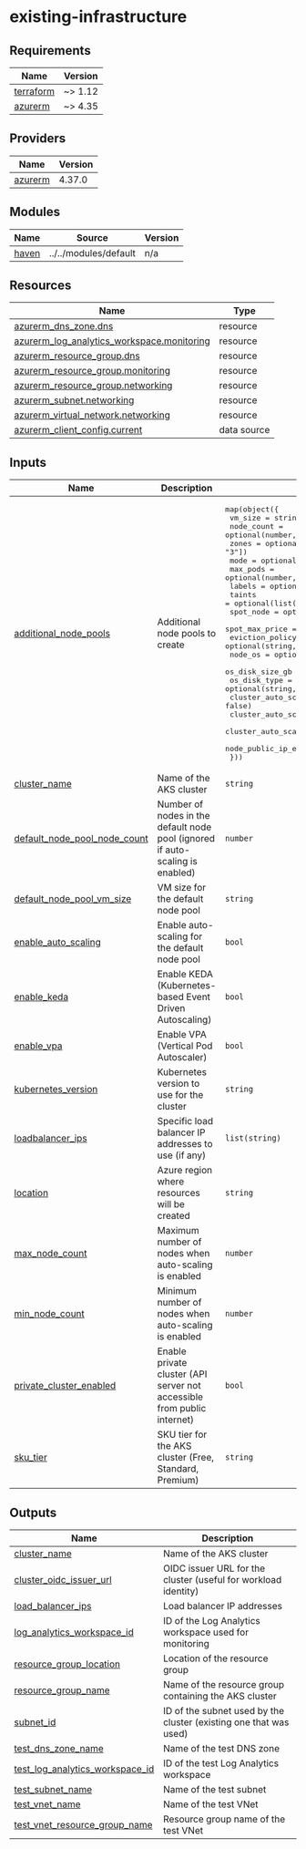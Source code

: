 # existing-infrastructure

<!-- BEGIN_TF_DOCS -->
## Requirements

| Name | Version |
|------|---------|
| <a name="requirement_terraform"></a> [terraform](#requirement\_terraform) | ~> 1.12 |
| <a name="requirement_azurerm"></a> [azurerm](#requirement\_azurerm) | ~> 4.35 |

## Providers

| Name | Version |
|------|---------|
| <a name="provider_azurerm"></a> [azurerm](#provider\_azurerm) | 4.37.0 |

## Modules

| Name | Source | Version |
|------|--------|---------|
| <a name="module_haven"></a> [haven](#module\_haven) | ../../modules/default | n/a |

## Resources

| Name | Type |
|------|------|
| [azurerm_dns_zone.dns](https://registry.terraform.io/providers/hashicorp/azurerm/latest/docs/resources/dns_zone) | resource |
| [azurerm_log_analytics_workspace.monitoring](https://registry.terraform.io/providers/hashicorp/azurerm/latest/docs/resources/log_analytics_workspace) | resource |
| [azurerm_resource_group.dns](https://registry.terraform.io/providers/hashicorp/azurerm/latest/docs/resources/resource_group) | resource |
| [azurerm_resource_group.monitoring](https://registry.terraform.io/providers/hashicorp/azurerm/latest/docs/resources/resource_group) | resource |
| [azurerm_resource_group.networking](https://registry.terraform.io/providers/hashicorp/azurerm/latest/docs/resources/resource_group) | resource |
| [azurerm_subnet.networking](https://registry.terraform.io/providers/hashicorp/azurerm/latest/docs/resources/subnet) | resource |
| [azurerm_virtual_network.networking](https://registry.terraform.io/providers/hashicorp/azurerm/latest/docs/resources/virtual_network) | resource |
| [azurerm_client_config.current](https://registry.terraform.io/providers/hashicorp/azurerm/latest/docs/data-sources/client_config) | data source |

## Inputs

| Name | Description | Type | Default | Required |
|------|-------------|------|---------|:--------:|
| <a name="input_additional_node_pools"></a> [additional\_node\_pools](#input\_additional\_node\_pools) | Additional node pools to create | <pre>map(object({<br>    vm_size                        = string<br>    node_count                     = optional(number, 1)<br>    zones                          = optional(list(string), ["1", "2", "3"])<br>    mode                           = optional(string, "User")<br>    max_pods                       = optional(number, 120)<br>    labels                         = optional(map(string), {})<br>    taints                         = optional(list(string), [])<br>    spot_node                      = optional(bool, false)<br>    spot_max_price                 = optional(number, null)<br>    eviction_policy                = optional(string, null)<br>    node_os                        = optional(string, null)<br>    os_disk_size_gb                = optional(number, null)<br>    os_disk_type                   = optional(string, null)<br>    cluster_auto_scaling_enabled   = optional(bool, false)<br>    cluster_auto_scaling_min_count = optional(number, null)<br>    cluster_auto_scaling_max_count = optional(number, null)<br>    node_public_ip_enabled         = optional(bool, false)<br>  }))</pre> | `{}` | no |
| <a name="input_cluster_name"></a> [cluster\_name](#input\_cluster\_name) | Name of the AKS cluster | `string` | `"existing-infra-cluster"` | no |
| <a name="input_default_node_pool_node_count"></a> [default\_node\_pool\_node\_count](#input\_default\_node\_pool\_node\_count) | Number of nodes in the default node pool (ignored if auto-scaling is enabled) | `number` | `2` | no |
| <a name="input_default_node_pool_vm_size"></a> [default\_node\_pool\_vm\_size](#input\_default\_node\_pool\_vm\_size) | VM size for the default node pool | `string` | `"Standard_D2s_v3"` | no |
| <a name="input_enable_auto_scaling"></a> [enable\_auto\_scaling](#input\_enable\_auto\_scaling) | Enable auto-scaling for the default node pool | `bool` | `true` | no |
| <a name="input_enable_keda"></a> [enable\_keda](#input\_enable\_keda) | Enable KEDA (Kubernetes-based Event Driven Autoscaling) | `bool` | `false` | no |
| <a name="input_enable_vpa"></a> [enable\_vpa](#input\_enable\_vpa) | Enable VPA (Vertical Pod Autoscaler) | `bool` | `false` | no |
| <a name="input_kubernetes_version"></a> [kubernetes\_version](#input\_kubernetes\_version) | Kubernetes version to use for the cluster | `string` | `"1.33.0"` | no |
| <a name="input_loadbalancer_ips"></a> [loadbalancer\_ips](#input\_loadbalancer\_ips) | Specific load balancer IP addresses to use (if any) | `list(string)` | `[]` | no |
| <a name="input_location"></a> [location](#input\_location) | Azure region where resources will be created | `string` | `"westeurope"` | no |
| <a name="input_max_node_count"></a> [max\_node\_count](#input\_max\_node\_count) | Maximum number of nodes when auto-scaling is enabled | `number` | `5` | no |
| <a name="input_min_node_count"></a> [min\_node\_count](#input\_min\_node\_count) | Minimum number of nodes when auto-scaling is enabled | `number` | `1` | no |
| <a name="input_private_cluster_enabled"></a> [private\_cluster\_enabled](#input\_private\_cluster\_enabled) | Enable private cluster (API server not accessible from public internet) | `bool` | `false` | no |
| <a name="input_sku_tier"></a> [sku\_tier](#input\_sku\_tier) | SKU tier for the AKS cluster (Free, Standard, Premium) | `string` | `"Free"` | no |

## Outputs

| Name | Description |
|------|-------------|
| <a name="output_cluster_name"></a> [cluster\_name](#output\_cluster\_name) | Name of the AKS cluster |
| <a name="output_cluster_oidc_issuer_url"></a> [cluster\_oidc\_issuer\_url](#output\_cluster\_oidc\_issuer\_url) | OIDC issuer URL for the cluster (useful for workload identity) |
| <a name="output_load_balancer_ips"></a> [load\_balancer\_ips](#output\_load\_balancer\_ips) | Load balancer IP addresses |
| <a name="output_log_analytics_workspace_id"></a> [log\_analytics\_workspace\_id](#output\_log\_analytics\_workspace\_id) | ID of the Log Analytics workspace used for monitoring |
| <a name="output_resource_group_location"></a> [resource\_group\_location](#output\_resource\_group\_location) | Location of the resource group |
| <a name="output_resource_group_name"></a> [resource\_group\_name](#output\_resource\_group\_name) | Name of the resource group containing the AKS cluster |
| <a name="output_subnet_id"></a> [subnet\_id](#output\_subnet\_id) | ID of the subnet used by the cluster (existing one that was used) |
| <a name="output_test_dns_zone_name"></a> [test\_dns\_zone\_name](#output\_test\_dns\_zone\_name) | Name of the test DNS zone |
| <a name="output_test_log_analytics_workspace_id"></a> [test\_log\_analytics\_workspace\_id](#output\_test\_log\_analytics\_workspace\_id) | ID of the test Log Analytics workspace |
| <a name="output_test_subnet_name"></a> [test\_subnet\_name](#output\_test\_subnet\_name) | Name of the test subnet |
| <a name="output_test_vnet_name"></a> [test\_vnet\_name](#output\_test\_vnet\_name) | Name of the test VNet |
| <a name="output_test_vnet_resource_group_name"></a> [test\_vnet\_resource\_group\_name](#output\_test\_vnet\_resource\_group\_name) | Resource group name of the test VNet |
<!-- END_TF_DOCS -->
